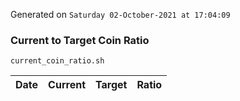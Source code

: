 Generated on `Saturday 02-October-2021 at 17:04:09`

### Current to Target Coin Ratio
`current_coin_ratio.sh`

Date|Current|Target|Ratio
---|---|---|---
